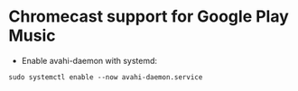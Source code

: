 # Chromecast support for Google Play Music

- Enable avahi-daemon with systemd:
```
sudo systemctl enable --now avahi-daemon.service
```
